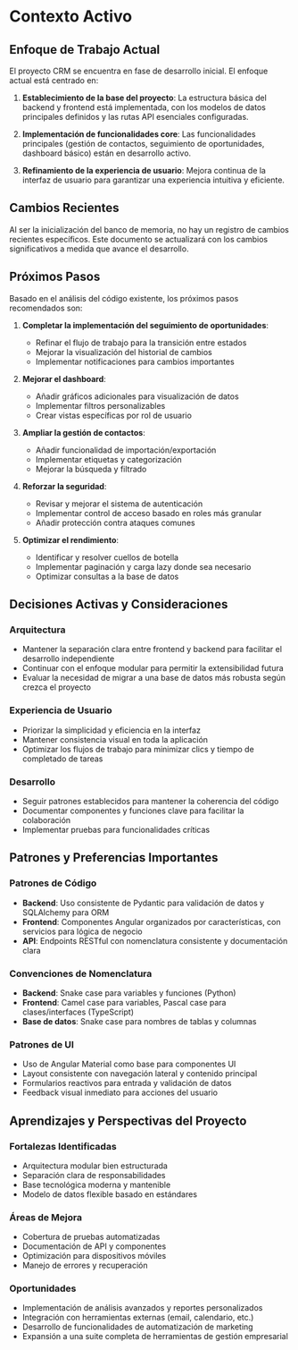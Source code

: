 # Contexto Activo

## Enfoque de Trabajo Actual

El proyecto CRM se encuentra en fase de desarrollo inicial. El enfoque actual está centrado en:

1. **Establecimiento de la base del proyecto**: La estructura básica del backend y frontend está implementada, con los modelos de datos principales definidos y las rutas API esenciales configuradas.

2. **Implementación de funcionalidades core**: Las funcionalidades principales (gestión de contactos, seguimiento de oportunidades, dashboard básico) están en desarrollo activo.

3. **Refinamiento de la experiencia de usuario**: Mejora continua de la interfaz de usuario para garantizar una experiencia intuitiva y eficiente.

## Cambios Recientes

Al ser la inicialización del banco de memoria, no hay un registro de cambios recientes específicos. Este documento se actualizará con los cambios significativos a medida que avance el desarrollo.

## Próximos Pasos

Basado en el análisis del código existente, los próximos pasos recomendados son:

1. **Completar la implementación del seguimiento de oportunidades**:
   - Refinar el flujo de trabajo para la transición entre estados
   - Mejorar la visualización del historial de cambios
   - Implementar notificaciones para cambios importantes

2. **Mejorar el dashboard**:
   - Añadir gráficos adicionales para visualización de datos
   - Implementar filtros personalizables
   - Crear vistas específicas por rol de usuario

3. **Ampliar la gestión de contactos**:
   - Añadir funcionalidad de importación/exportación
   - Implementar etiquetas y categorización
   - Mejorar la búsqueda y filtrado

4. **Reforzar la seguridad**:
   - Revisar y mejorar el sistema de autenticación
   - Implementar control de acceso basado en roles más granular
   - Añadir protección contra ataques comunes

5. **Optimizar el rendimiento**:
   - Identificar y resolver cuellos de botella
   - Implementar paginación y carga lazy donde sea necesario
   - Optimizar consultas a la base de datos

## Decisiones Activas y Consideraciones

### Arquitectura
- Mantener la separación clara entre frontend y backend para facilitar el desarrollo independiente
- Continuar con el enfoque modular para permitir la extensibilidad futura
- Evaluar la necesidad de migrar a una base de datos más robusta según crezca el proyecto

### Experiencia de Usuario
- Priorizar la simplicidad y eficiencia en la interfaz
- Mantener consistencia visual en toda la aplicación
- Optimizar los flujos de trabajo para minimizar clics y tiempo de completado de tareas

### Desarrollo
- Seguir patrones establecidos para mantener la coherencia del código
- Documentar componentes y funciones clave para facilitar la colaboración
- Implementar pruebas para funcionalidades críticas

## Patrones y Preferencias Importantes

### Patrones de Código
- **Backend**: Uso consistente de Pydantic para validación de datos y SQLAlchemy para ORM
- **Frontend**: Componentes Angular organizados por características, con servicios para lógica de negocio
- **API**: Endpoints RESTful con nomenclatura consistente y documentación clara

### Convenciones de Nomenclatura
- **Backend**: Snake case para variables y funciones (Python)
- **Frontend**: Camel case para variables, Pascal case para clases/interfaces (TypeScript)
- **Base de datos**: Snake case para nombres de tablas y columnas

### Patrones de UI
- Uso de Angular Material como base para componentes UI
- Layout consistente con navegación lateral y contenido principal
- Formularios reactivos para entrada y validación de datos
- Feedback visual inmediato para acciones del usuario

## Aprendizajes y Perspectivas del Proyecto

### Fortalezas Identificadas
- Arquitectura modular bien estructurada
- Separación clara de responsabilidades
- Base tecnológica moderna y mantenible
- Modelo de datos flexible basado en estándares

### Áreas de Mejora
- Cobertura de pruebas automatizadas
- Documentación de API y componentes
- Optimización para dispositivos móviles
- Manejo de errores y recuperación

### Oportunidades
- Implementación de análisis avanzados y reportes personalizados
- Integración con herramientas externas (email, calendario, etc.)
- Desarrollo de funcionalidades de automatización de marketing
- Expansión a una suite completa de herramientas de gestión empresarial
